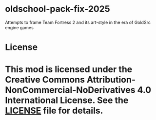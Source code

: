 # oldschool-pack-fix-2025
Attempts to frame Team Fortress 2 and its art-style in the era of GoldSrc engine games
# License
# This mod is licensed under the Creative Commons Attribution-NonCommercial-NoDerivatives 4.0 International License. See the [LICENSE](LICENSE) file for details.